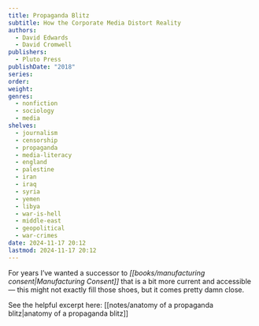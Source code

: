 ```yaml
---
title: Propaganda Blitz
subtitle: How the Corporate Media Distort Reality
authors:
  - David Edwards
  - David Cromwell
publishers:
  - Pluto Press
publishDate: "2018"
series: 
order: 
weight: 
genres:
  - nonfiction
  - sociology
  - media
shelves:
  - journalism
  - censorship
  - propaganda
  - media-literacy
  - england
  - palestine
  - iran
  - iraq
  - syria
  - yemen
  - libya
  - war-is-hell
  - middle-east
  - geopolitical
  - war-crimes
date: 2024-11-17 20:12
lastmod: 2024-11-17 20:12
---
```

For years I’ve wanted a successor to *[[books/manufacturing consent|Manufacturing Consent]]* that is a bit more current and accessible — this might not exactly fill those shoes, but it comes pretty damn close.

See the helpful excerpt here: [[notes/anatomy of a propaganda blitz|anatomy of a propaganda blitz]]